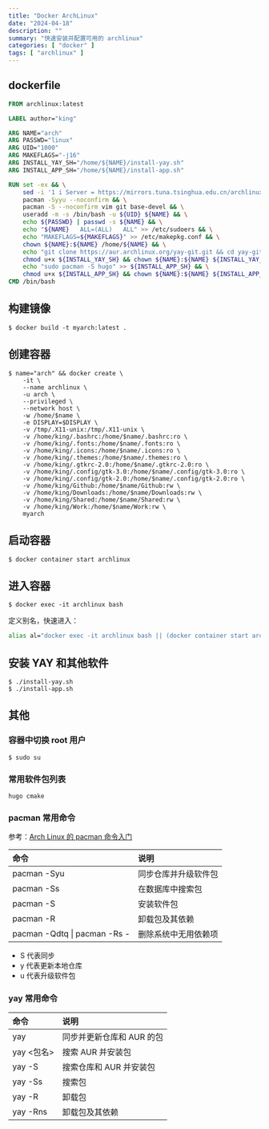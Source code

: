 ```yaml
---
title: "Docker ArchLinux"
date: "2024-04-18"
description: ""
summary: "快速安装并配置可用的 archlinux"
categories: [ "docker" ]
tags: [ "archlinux" ]
---
```




## dockerfile

```dockerfile
FROM archlinux:latest

LABEL author="king"

ARG NAME="arch"
ARG PASSWD="linux"
ARG UID="1000"
ARG MAKEFLAGS="-j16"
ARG INSTALL_YAY_SH="/home/${NAME}/install-yay.sh"
ARG INSTALL_APP_SH="/home/${NAME}/install-app.sh"

RUN set -ex && \
    sed -i '1 i Server = https://mirrors.tuna.tsinghua.edu.cn/archlinux/$repo/os/$arch' /etc/pacman.d/mirrorlist && \
    pacman -Syyu --noconfirm && \
    pacman -S --noconfirm vim git base-devel && \
    useradd -m -s /bin/bash -u ${UID} ${NAME} && \
    echo ${PASSWD} | passwd -s ${NAME} && \
    echo "${NAME}	ALL=(ALL)	ALL" >> /etc/sudoers && \
    echo "MAKEFLAGS=${MAKEFLAGS}" >> /etc/makepkg.conf && \
    chown ${NAME}:${NAME} /home/${NAME} && \
    echo "git clone https://aur.archlinux.org/yay-git.git && cd yay-git && makepkg -si && cd ~" >> ${INSTALL_YAY_SH} && \
    chmod u+x ${INSTALL_YAY_SH} && chown ${NAME}:${NAME} ${INSTALL_YAY_SH} && \
    echo "sudo pacman -S hugo" >> ${INSTALL_APP_SH} && \
    chmod u+x ${INSTALL_APP_SH} && chown ${NAME}:${NAME} ${INSTALL_APP_SH}
CMD /bin/bash
```

## 构建镜像

```bash-session
$ docker build -t myarch:latest .
```

## 创建容器

```text
$ name="arch" && docker create \
    -it \
    --name archlinux \
    -u arch \
    --privileged \
    --network host \
    -w /home/$name \
    -e DISPLAY=$DISPLAY \
    -v /tmp/.X11-unix:/tmp/.X11-unix \
    -v /home/king/.bashrc:/home/$name/.bashrc:ro \
    -v /home/king/.fonts:/home/$name/.fonts:ro \
    -v /home/king/.icons:/home/$name/.icons:ro \
    -v /home/king/.themes:/home/$name/.themes:ro \
    -v /home/king/.gtkrc-2.0:/home/$name/.gtkrc-2.0:ro \
    -v /home/king/.config/gtk-3.0:/home/$name/.config/gtk-3.0:ro \
    -v /home/king/.config/gtk-2.0:/home/$name/.config/gtk-2.0:ro \
    -v /home/king/Github:/home/$name/Github:rw \
    -v /home/king/Downloads:/home/$name/Downloads:rw \
    -v /home/king/Shared:/home/$name/Shared:rw \
    -v /home/king/Work:/home/$name/Work:rw \
    myarch
```

## 启动容器

```bash-session
$ docker container start archlinux
```

## 进入容器

```bash-session
$ docker exec -it archlinux bash
```

定义别名，快速进入：

```bash
alias al="docker exec -it archlinux bash || (docker container start archlinux && docker exec -it archlinux bash)"
```

## 安装 YAY 和其他软件

```bash-session
$ ./install-yay.sh
$ ./install-app.sh
```

## 其他

### 容器中切换 root 用户

```bash-session
$ sudo su
```

### 常用软件包列表

```text
hugo cmake 
```

### pacman 常用命令

参考：[Arch Linux 的 pacman 命令入门](https://linux.cn/article-13099-1.html)

|命令|说明|
|:--|:--|
|pacman -Syu|同步仓库并升级软件包|
|pacman -Ss|在数据库中搜索包|
|pacman -S|安装软件包|
|pacman -R|卸载包及其依赖|
|pacman -Qdtq \| pacman -Rs -|删除系统中无用依赖项|

- S 代表同步
- y 代表更新本地仓库
- u 代表升级软件包

### yay 常用命令

|命令|说明|
|:--|:--|
|yay|同步并更新仓库和 AUR 的包|
|yay <包名>|搜索 AUR 并安装包|
|yay -S|搜索仓库和 AUR 并安装包|
|yay -Ss|搜索包|
|yay -R|卸载包|
|yay -Rns|卸载包及其依赖|

